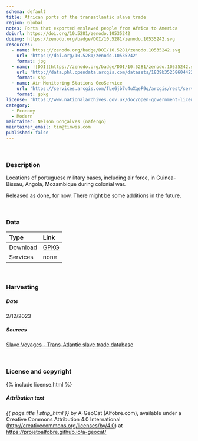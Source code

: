 ```yaml
---
schema: default
title: African ports of the transatlantic slave trade
region: Global
notes: Ports that exported enslaved people from Africa to America
doiurl: https://doi.org/10.5281/zenodo.10535242
doiimg: https://zenodo.org/badge/DOI/10.5281/zenodo.10535242.svg
resources:
  - name: https://zenodo.org/badge/DOI/10.5281/zenodo.10535242.svg
    url: 'https://doi.org/10.5281/zenodo.10535242'
    format: jpg
  - name: ![DOI](https://zenodo.org/badge/DOI/10.5281/zenodo.10535242.svg)
    url: 'http://data.phl.opendata.arcgis.com/datasets/1839b35258604422b0b520cbb668df0d_0.zip'
    format: shp
  - name: Air Monitoring Stations GeoService
    url: 'https://services.arcgis.com/fLeGjb7u4uXqeF9q/arcgis/rest/services/Air_Monitoring_Stations/FeatureServer/0/query'
    format: gpkg
license: 'https://www.nationalarchives.gov.uk/doc/open-government-licence/version/3/'
category:
  - Economy
  - Modern
maintainer: Nelson Gonçalves (nafergo)
maintainer_email: tim@timwis.com
published: false
---
```



<br/>

### Description
Locations of portuguese military bases, including air force, in Guinea-Bissau, Angola, Mozambique during colonial war. 

Released as done, for now. There might be some additions in the future.


<br/>

### Data

| Type | Link |
| :------ |:--- |
| Download | <a href="https://projetoalfobre.github.io/alfobre-gis-repository/Portugal/contemporary/colonial_war/guerra_africa.gpkg" class="btn btn-primary tag-btn">GPKG</a> |
| Services | none |



<br/>

### Harvesting

##### Date
2/12/2023

##### Sources

[Slave Voyages - Trans-Atlantic slave trade database](https://www.slavevoyages.org/)



<br/>

### License and copyright

{% include license.html %}

##### Attribution text
*{{ page.title | strip_html }}* by A-GeoCat (Alfobre.com), available under a Creative Commons Attribution 4.0 International (http://creativecommons.org/licenses/by/4.0) at https://projetoalfobre.github.io/a-geocat/

